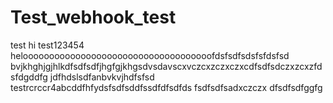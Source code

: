 # Test_webhook_test
test
hi
test123454
heloooooooooooooooooooooooooooooooooooofdsfsdfsdsfsfdsfsd
bvjkhghjgjhlkdfsdfsdfjhgfgjkhgsdvsdavscxvczcxzczxczxcdfsdfsdczxzcxzfdsfdgddfg
jdfhdslsdfanbvkvjhdfsfsd
testrcrccr4abcddfhfydsfsdfsddfssdfdfsdfds
fsdfsdfsadxczczx
dfsdfsdfggfg
